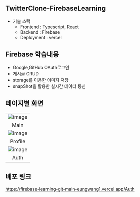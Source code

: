 ## TwitterClone-FirebaseLearning
- 기술 스택
  - Frontend : Typescript, React
  - Backend : Firebase
  - Deployment : vercel
 
## Firebase 학습내용
- Google,GitHub OAuth로그인
- 게시글 CRUD
- storage를 이용한 이미지 저장
- snapShot을 활용한 실시간 데이터 통신

## 페이지별 화면

| |
:------------------------------------------------------------------------------------------------------------------------------: |
|![image](https://user-images.githubusercontent.com/86244477/159987924-eaa4b6a6-8693-4a51-adf3-62ac23ed0fc0.png)|
| Main |
|![image](https://user-images.githubusercontent.com/86244477/159987949-531c48f1-d976-4f92-897b-d50e01aa8a17.png)|
| Profile |
|![image](https://user-images.githubusercontent.com/86244477/159988003-74969cce-ca41-4a73-a58e-78496161931b.png)|
| Auth |

## 베포 링크
https://firebase-learning-git-main-eungwang1.vercel.app/Auth
